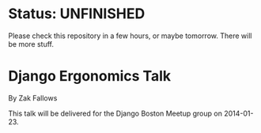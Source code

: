 Status: UNFINISHED
==================

Please check this repository in a few hours, or maybe tomorrow. There will be more stuff.


Django Ergonomics Talk
======================

By Zak Fallows

This talk will be delivered for the Django Boston Meetup group on 2014-01-23.
